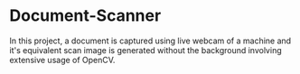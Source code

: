 # Document-Scanner
In this project, a document is captured using live webcam of a machine and it's equivalent scan image is generated without the background involving extensive usage of OpenCV.
